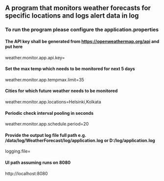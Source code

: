 ## A program that monitors weather forecasts for specific locations and logs alert data in log

### To run the program please configure the application.properties

#### The API key shall be generated from https://openweathermap.org/api and put here
weather.monitor.app.api.key=

#### Set the max temp which needs to be monitored for next 5 days
weather.monitor.app.tempmax.limit=35

#### Cities for which future weather needs to be monitored
weather.monitor.app.locations=Helsinki,Kolkata

#### Periodic check interval pooling in seconds
weather.monitor.app.schedule.period=20


#### Provide the output log file full path e.g. /data/log/WeatherForecast/log/application.log or D:/log/application.log
logging.file=

#### UI path assuming runs on 8080
http://localhost:8080
